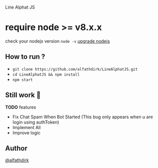 Line Alphat JS

# require node >= v8.x.x
check your nodejs version
`node -v`
[upgrade nodejs](https://google.com/)


How to run ?
------
- `git clone https://github.com/alfathdirk/LineAlphatJS.git`
- `cd LineAlphatJS && npm install`
- `npm start`


Still work :construction_worker:
----
**TODO** features
- Fix Chat Spam When Bot Started (This bug only appears when u are login using authToken)
- Implement All 
- Improve logic

Author
------
[@alfathdirk](https://instagram.com/alfathdirk)
